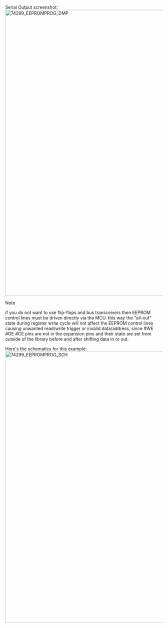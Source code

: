 Serial Output screenshot:
<img width="1551" height="915" alt="74299_EEPROMPROG_DMP" src="https://github.com/user-attachments/assets/7c28943c-276b-4c4a-91bf-4a64ec1b6875" />

> [!NOTE]
> if you do not want to use flip-flops and bus transceivers then EEPROM control lines must be driven directly via the MCU. this way the "all-out" state during register write cycle will not affect the EEPROM control lines causing unwanted read/write trigger or invalid data/address, since #WE #OE #CE pins are not in the expansion pins and their state are set from outside of the library before and after shifting data in or out.


Here's the schematics for this example:
<img width="1031" height="869" alt="74299_EEPROMPROG_SCH" src="https://github.com/user-attachments/assets/696059a0-77c8-4d41-8175-730de68ac3fa" />
